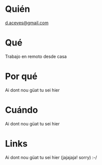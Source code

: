 # Quién
d.aceves@gmail.com

# Qué
Trabajo en remoto desde casa

# Por qué
Ai dont nou güat tu sei hier

# Cuándo
Ai dont nou güat tu sei hier

# Links
Ai dont nou güat tu sei hier (jajajaja! sorry) :-/
